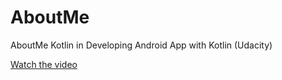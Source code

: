 # AboutMe
AboutMe Kotlin in Developing Android App with Kotlin (Udacity)

[Watch the video](https://youtu.be/sC5EC6e5Co4)
